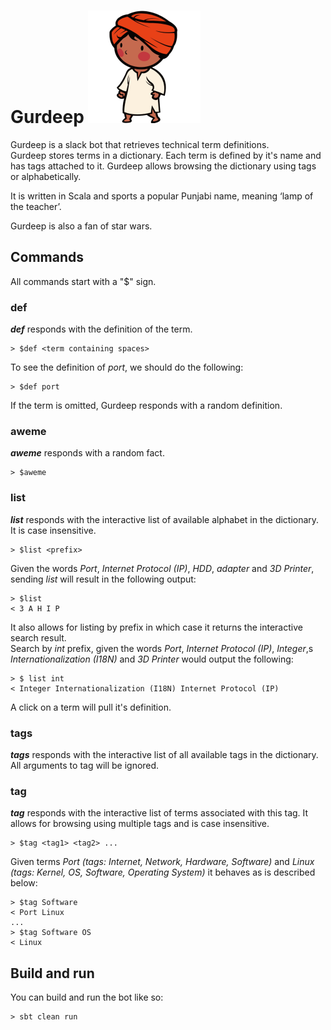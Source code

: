 # Gurdeep ![ ](https://github.com/amuradyan/gurdeep/blob/master/gurdeep.png)

Gurdeep is a slack bot that retrieves technical term definitions.  
Gurdeep stores terms in a dictionary. Each term is defined by it's name and has tags
attached to it. Gurdeep allows browsing the dictionary using tags or alphabetically.

It is written in Scala and sports a popular Punjabi name, meaning ‘lamp of the teacher’.

Gurdeep is also a fan of star wars.

## Commands

All commands start with a "$" sign.

### def

***def*** responds with the definition of the term.

    > $def <term containing spaces>

To see the definition of _port_, we should do the following:

    > $def port

If the term is omitted, Gurdeep responds with a random definition.

### aweme

***aweme*** responds with a random fact.

    > $aweme

### list

***list*** responds with the interactive list of available alphabet in the dictionary.
It is case insensitive.

    > $list <prefix>

Given the words _Port_, _Internet Protocol (IP)_, _HDD_, _adapter_ and _3D Printer_,
sending _list_ will result in the following output:

    > $list
    < 3 A H I P

It also allows for listing by prefix in which case it returns the interactive search result.  
Search by _int_ prefix, given the words _Port_, _Internet Protocol (IP)_, _Integer_,s
_Internationalization (I18N)_ and _3D Printer_ would output the following:

    > $ list int
    < Integer Internationalization (I18N) Internet Protocol (IP)

A click on a term will pull it's definition.

### tags

***tags*** responds with the interactive list of all available tags in the dictionary.
All arguments to tag will be ignored.

### tag

***tag*** responds with the interactive list of terms associated with this tag.
It allows for browsing using multiple tags and is case insensitive.

    > $tag <tag1> <tag2> ...

Given terms _Port (tags: *Internet*, *Network*, *Hardware*, *Software*)_ and
_Linux (tags: *Kernel*, *OS*, *Software*, *Operating System*)_ it behaves as is
described below:

    > $tag Software
    < Port Linux
    ...
    > $tag Software OS
    < Linux 

## Build and run

You can build and run the bot like so:

    > sbt clean run
